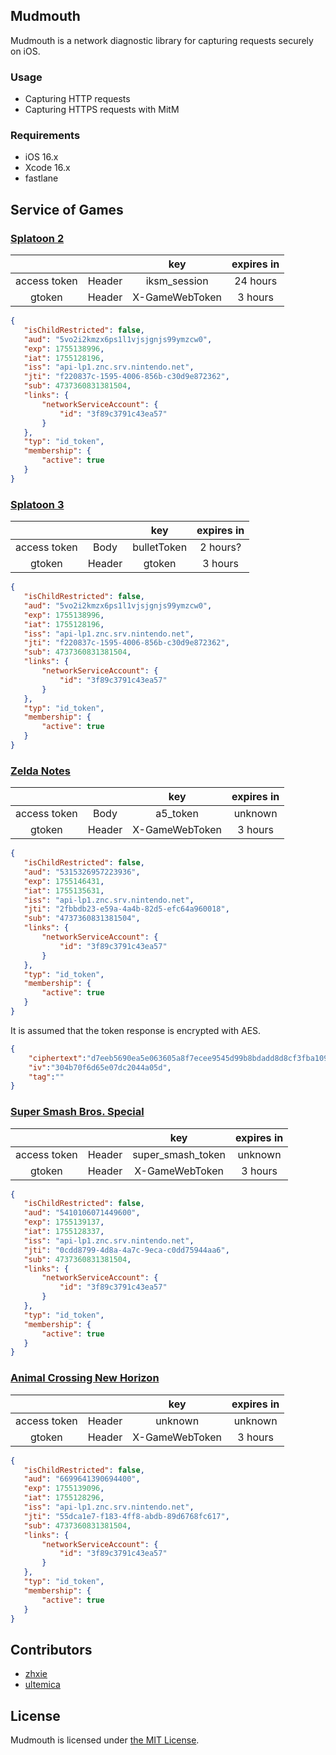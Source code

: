 ## Mudmouth

Mudmouth is a network diagnostic library for capturing requests securely on iOS.

### Usage

- Capturing HTTP requests
- Capturing HTTPS requests with MitM

### Requirements

- iOS 16.x
- Xcode 16.x
- fastlane

## Service of Games

### [Splatoon 2](https://app.splatoon2.nintendo.net/)

|              |        | key            | expires in |
| :----------: | :----: | :------------: | :--------: |
| access token | Header | iksm_session   | 24 hours   |
| gtoken       | Header | X-GameWebToken | 3 hours    |

```json
{
   "isChildRestricted": false,
   "aud": "5vo2i2kmzx6ps1l1vjsjgnjs99ymzcw0",
   "exp": 1755138996,
   "iat": 1755128196,
   "iss": "api-lp1.znc.srv.nintendo.net",
   "jti": "f220837c-1595-4006-856b-c30d9e872362",
   "sub": 4737360831381504,
   "links": {
       "networkServiceAccount": {
           "id": "3f89c3791c43ea57"
       }
   },
   "typ": "id_token",
   "membership": {
       "active": true
   }
}
```

### [Splatoon 3](https://api.lp1.av5ja.srv.nintendo.net/)

|              |        | key         | expires in |
| :----------: | :----: | :---------: | :--------: |
| access token | Body   | bulletToken | 2 hours?   |
| gtoken       | Header | gtoken      | 3 hours    |

```json
{
   "isChildRestricted": false,
   "aud": "5vo2i2kmzx6ps1l1vjsjgnjs99ymzcw0",
   "exp": 1755138996,
   "iat": 1755128196,
   "iss": "api-lp1.znc.srv.nintendo.net",
   "jti": "f220837c-1595-4006-856b-c30d9e872362",
   "sub": 4737360831381504,
   "links": {
       "networkServiceAccount": {
           "id": "3f89c3791c43ea57"
       }
   },
   "typ": "id_token",
   "membership": {
       "active": true
   }
}
```

### [Zelda Notes](https://api.lp1.87abc152.srv.nintendo.net/)

|              |        | key            | expires in |
| :----------: | :----: | :------------: | :--------: |
| access token | Body   | a5_token       | unknown    |
| gtoken       | Header | X-GameWebToken | 3 hours    |

```json
{
   "isChildRestricted": false,
   "aud": "5315326957223936",
   "exp": 1755146431,
   "iat": 1755135631,
   "iss": "api-lp1.znc.srv.nintendo.net",
   "jti": "2fbbdb23-e59a-4a4b-82d5-efc64a960018",
   "sub": "4737360831381504",
   "links": {
       "networkServiceAccount": {
           "id": "3f89c3791c43ea57"
       }
   },
   "typ": "id_token",
   "membership": {
       "active": true
   }
}
```

It is assumed that the token response is encrypted with AES.

```json
{
    "ciphertext":"d7eeb5690ea5e063605a8f7ecee9545d99b8bdadd8d8cf3fba109938abc4c8fa8e477c1b6d0fdda345a52b3916c61c03a9c1f4ba43b743502efd06bae6489fc403ce8434c9989a000f0868d00fe6001c09ccc9e6b986951caddb54c451f5fb04d955b28f31997ba8afe746125af488",
    "iv":"304b70f6d65e07dc2044a05d",
    "tag":""
}
```

### [Super Smash Bros. Special](https://app.smashbros.nintendo.net/)

|              |        | key               | expires in |
| :----------: | :----: | :---------------: | :--------: |
| access token | Header | super_smash_token | unknown    |
| gtoken       | Header | X-GameWebToken    | 3 hours    |

```json
{
   "isChildRestricted": false,
   "aud": "5410106071449600",
   "exp": 1755139137,
   "iat": 1755128337,
   "iss": "api-lp1.znc.srv.nintendo.net",
   "jti": "0cdd8799-4d8a-4a7c-9eca-c0dd75944aa6",
   "sub": 4737360831381504,
   "links": {
       "networkServiceAccount": {
           "id": "3f89c3791c43ea57"
       }
   },
   "typ": "id_token",
   "membership": {
       "active": true
   }
}
```

### [Animal Crossing New Horizon](https://web.sd.lp1.acbaa.srv.nintendo.net)

|              |        | key            | expires in |
| :----------: | :----: | :------------: | :--------: |
| access token | Header | unknown        | unknown    |
| gtoken       | Header | X-GameWebToken | 3 hours    |

```json
{
   "isChildRestricted": false,
   "aud": "6699641390694400",
   "exp": 1755139096,
   "iat": 1755128296,
   "iss": "api-lp1.znc.srv.nintendo.net",
   "jti": "55dca1e7-f183-4ff8-abdb-89d6768fc617",
   "sub": 4737360831381504,
   "links": {
       "networkServiceAccount": {
           "id": "3f89c3791c43ea57"
       }
   },
   "typ": "id_token",
   "membership": {
       "active": true
   }
}
```

## Contributors

- [zhxie](https://github.com/zhxie)
- [ultemica](https://github.com/ultemica)

## License

Mudmouth is licensed under [the MIT License](/LICENSE).
